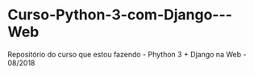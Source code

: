 # Curso-Python-3-com-Django---Web
Repositório do curso que estou fazendo - Phython 3 + Django na Web - 08/2018
